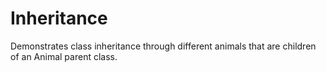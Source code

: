 # Inheritance

Demonstrates class inheritance through different animals that are children
of an Animal parent class.

